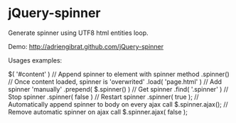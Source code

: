 jQuery-spinner
==============

Generate spinner using UTF8 html entities loop.

Demo: http://adriengibrat.github.com/jQuery-spinner

Usages examples:

$( '#content' )
	// Append spinner to element with spinner method
	.spinner()
	// Once content loaded, spinner is 'overwrited'
	.load( 'page.html' )
	// Add spinner 'manually'
	.prepend( $.spinner() )
	// Get spinner
	.find( '.spinner' )
	// Stop spinner
	.spinner( false )
	// Restart spinner
	.spinner( true );
// Automatically append spinner to body on every ajax call
$.spinner.ajax();
// Remove automatic spinner on ajax call
$.spinner.ajax( false );
